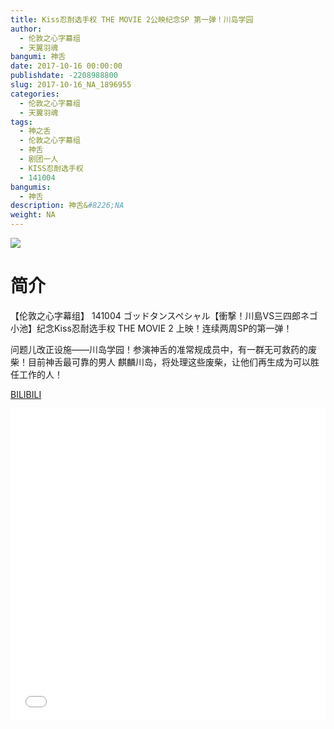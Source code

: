 ```yaml
---
title: Kiss忍耐选手权 THE MOVIE 2公映纪念SP 第一弹！川岛学园
author: 
  - 伦敦之心字幕组
  - 天翼羽魂
bangumi: 神舌
date: 2017-10-16 00:00:00
publishdate: -2208988800
slug: 2017-10-16_NA_1896955
categories: 
  - 伦敦之心字幕组
  - 天翼羽魂
tags: 
  - 神之舌
  - 伦敦之心字幕组
  - 神舌
  - 剧团一人
  - KISS忍耐选手权
  - 141004
bangumis: 
  - 神舌
description: 神舌&#8226;NA
weight: NA
---
```


![](https://i.imgur.com/qkH2oJf.jpg)

# 简介  
【伦敦之心字幕组】 141004 ゴッドタンスペシャル【衝撃！川島VS三四郎ネゴ小池】纪念Kiss忍耐选手权 THE MOVIE 2 上映！连续两周SP的第一弹！
问题儿改正设施——川岛学园！参演神舌的准常规成员中，有一群无可救药的废柴！目前神舌最可靠的男人 麒麟川岛，将处理这些废柴，让他们再生成为可以胜任工作的人！

  [BILIBILI](https://www.bilibili.com/video/av1896955/)


  <iframe src="//www.bilibili.com/html/html5player.html?cid=2929474&aid=1896955" width="100%" height="500" frameborder="0" allowfullscreen="allowfullscreen"></iframe>
